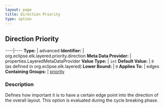 ```yaml
---
layout: page
title: Direction Priority
type: option
---
```

## Direction Priority

----|----
**Type:** | advanced
**Identifier:** | org.eclipse.elk.layered.priority.direction
**Meta Data Provider:** | properties.LayeredMetaDataProvider
**Value Type:** | `int`
**Default Value:** | `0` (as defined in org.eclipse.elk.layered)
**Lower Bound:** | `0`
**Applies To:** | edges
**Containing Groups:** | [priority](org-eclipse-elk-layered-priority)

### Description

Defines how important it is to have a certain edge point into the direction of the overall layout. This option is evaluated during the cycle breaking phase.
